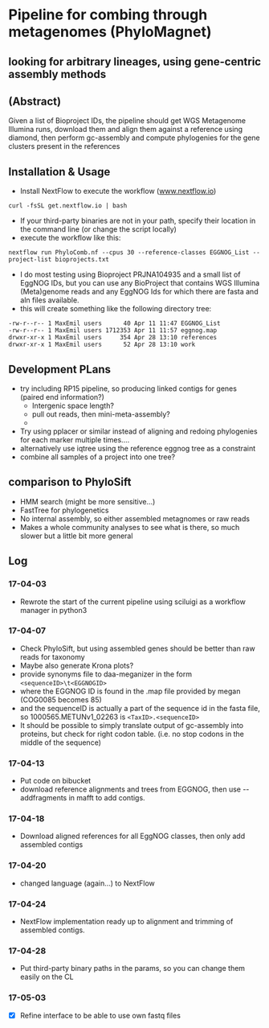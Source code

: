 # Pipeline for combing through metagenomes (PhyloMagnet)
## looking for arbitrary lineages, using gene-centric assembly methods


## (Abstract)
Given a list of Bioproject IDs, the pipeline should get WGS Metagenome Illumina runs, download them and align them against a reference using diamond, then perform gc-assembly and compute phylogenies for the gene clusters present in the references

## Installation & Usage
* Install NextFlow to execute the workflow (www.nextflow.io)
```
curl -fsSL get.nextflow.io | bash
```
* If your third-party binaries are not in your path, specify their location in the command line (or change the script locally)
* execute the workflow like this:
```
nextflow run PhyloComb.nf --cpus 30 --reference-classes EGGNOG_List --project-list bioprojects.txt
```
* I do most testing using Bioproject PRJNA104935 and a small list of EggNOG IDs, but you can use any BioProject that contains WGS Illumina (Meta)genome reads and any EggNOG Ids for which there are fasta and aln files available.
* this will create something like the following directory tree:
```
-rw-r--r-- 1 MaxEmil users      40 Apr 11 11:47 EGGNOG_List
-rw-r--r-- 1 MaxEmil users 1712353 Apr 11 11:57 eggnog.map
drwxr-xr-x 1 MaxEmil users     354 Apr 28 13:10 references
drwxr-xr-x 1 MaxEmil users      52 Apr 28 13:10 work

```
## Development PLans
* try including RP15 pipeline, so producing linked contigs for genes (paired end information?)
  * Intergenic space length?
  * pull out reads, then mini-meta-assembly?
  * 
* Try using pplacer or similar instead of aligning and redoing phylogenies for each marker multiple times....
* alternatively use iqtree using the reference eggnog tree as a constraint
* combine all samples of a project into one tree?


## comparison to PhyloSift
* HMM search (might be more sensitive...)
* FastTree for phylogenetics
* No internal assembly, so either assembled metagnomes or raw reads  
* Makes a whole community analyses to see what is there, so much slower but a little bit more general

## Log

### 17-04-03
* Rewrote the start of the current pipeline using sciluigi as a workflow manager in python3

### 17-04-07
* Check PhyloSift, but using assembled genes should be better than raw reads for taxonomy
* Maybe also generate Krona plots?
* provide synonyms file to daa-meganizer in the form `<sequenceID>\t<EGGNOGID>`
* where the EGGNOG ID is found in the .map file provided by megan (COG0085 becomes 85)
* and the sequenceID is actually a part of the sequence id in the fasta file, so 1000565.METUNv1_02263 is `<TaxID>.<sequenceID>`
* It should be possible to simply translate output of gc-assembly into proteins, but check for right codon table. (i.e. no stop codons in the middle of the sequence)


### 17-04-13
* Put code on bibucket
* download reference alignments and trees from EGGNOG, then use --addfragments in mafft to add contigs.

### 17-04-18
* Download aligned references for all EggNOG classes, then only add assembled contigs

### 17-04-20
* changed language (again...) to NextFlow

### 17-04-24
* NextFlow implementation ready up to alignment and trimming of assembled contigs.

### 17-04-28
* Put third-party binary paths in the params, so you can change them easily on the CL

### 17-05-03
* [x] Refine interface to be able to use own fastq files
